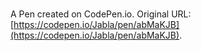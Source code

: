 # 

A Pen created on CodePen.io. Original URL: [https://codepen.io/Jabla/pen/abMaKJB](https://codepen.io/Jabla/pen/abMaKJB).

